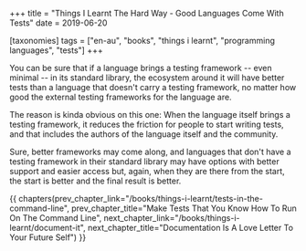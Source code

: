 +++
title = "Things I Learnt The Hard Way - Good Languages Come With Tests"
date = 2019-06-20

[taxonomies]
tags = ["en-au", "books", "things i learnt", "programming languages", "tests"]
+++

You can be sure that if a language brings a testing framework -- even minimal
-- in its standard library, the ecosystem around it will have better tests
than a language that doesn't carry a testing framework, no matter how good the
external testing frameworks for the language are.

<!-- more -->

The reason is kinda obvious on this one: When the language itself brings a
testing framework, it reduces the friction for people to start writing tests,
and that includes the authors of the language itself and the community.

Sure, better frameworks may come along, and languages that don't have a
testing framework in their standard library may have options with better
support and easier access but, again, when they are there from the start, the
start is better and the final result is better.

{{ chapters(prev_chapter_link="/books/things-i-learnt/tests-in-the-command-line", prev_chapter_title="Make Tests That You Know How To Run On The Command Line", next_chapter_link="/books/things-i-learnt/document-it", next_chapter_title="Documentation Is A Love Letter To Your Future Self") }}
